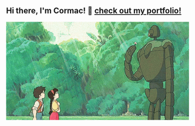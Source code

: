 ## Hi there, I'm Cormac! 🌻 [check out my portfolio!](https://ai-enthusiast.github.io/)

<img src="images/castle-in-the-sky-castle.gif?raw=true"/>


